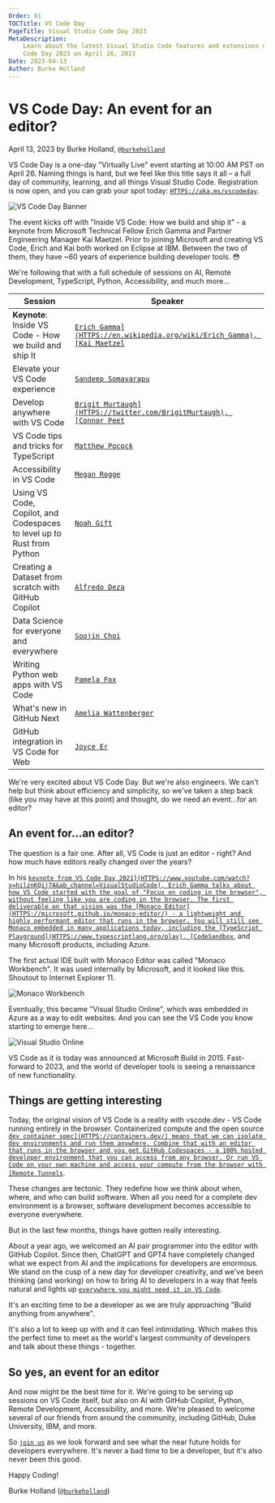 ```yaml
---
Order: 81
TOCTitle: VS Code Day
PageTitle: Visual Studio Code Day 2023
MetaDescription:
    Learn about the latest Visual Studio Code features and extensions during VS
    Code Day 2023 on April 26, 2023
Date: 2023-04-13
Author: Burke Holland
---
```


# VS Code Day: An event for an editor?

April 13, 2023 by Burke Holland,
[`@burkeholland`](HTTPS://twitter.com/burkeholland)

VS Code Day is a one-day "Virtually Live" event starting at 10:00 AM PST on
April 26. Naming things is hard, but we feel like this title says it all – a
full day of community, learning, and all things Visual Studio Code. Registration
is now open, and you can grab your spot today:
[`HTTPS://aka.ms/vscodeday`](HTTPS://aka.ms/vscodeday).

![`VS Code Day Banner`](vscodeday-header.png)

The event kicks off with "Inside VS Code: How we build and ship it" - a keynote
from Microsoft Technical Fellow Erich Gamma and Partner Engineering Manager Kai
Maetzel. Prior to joining Microsoft and creating VS Code, Erich and Kai both
worked on Eclipse at IBM. Between the two of them, they have ~60 years of
experience building developer tools. 😳

We're following that with a full schedule of sessions on AI, Remote Development,
TypeScript, Python, Accessibility, and much more...

| Session                                                                | Speaker                                                                                                                     |
| ---------------------------------------------------------------------- | --------------------------------------------------------------------------------------------------------------------------- |
| **Keynote**: Inside VS Code - How we build and ship It                 | [`Erich Gamma](HTTPS://en.wikipedia.org/wiki/Erich_Gamma), [Kai Maetzel`](HTTPS://www.linkedin.com/in/kai-maetzel-88ba9857) |
| Elevate your VS Code experience                                        | [`Sandeep Somavarapu`](HTTPS://twitter.com/sandy081)                                                                        |
| Develop anywhere with VS Code                                          | [`Brigit Murtaugh](HTTPS://twitter.com/BrigitMurtaugh), [Connor Peet`](HTTPS://twitter.com/ConnorPeet)                      |
| VS Code tips and tricks for TypeScript                                 | [`Matthew Pocock`](HTTPS://twitter.com/mattpocockuk)                                                                        |
| Accessibility in VS Code                                               | [`Megan Rogge`](HTTPS://twitter.com/MeganRogge_)                                                                            |
| Using VS Code, Copilot, and Codespaces to level up to Rust from Python | [`Noah Gift`](HTTPS://ene.duke.edu/faculty/noah-gift)                                                                       |
| Creating a Dataset from scratch with GitHub Copilot                    | [`Alfredo Deza`](HTTPS://twitter.com/alfredodeza)                                                                           |
| Data Science for everyone and everywhere                               | [`Soojin Choi`](HTTPS://www.linkedin.com/in/soojinmin)                                                                      |
| Writing Python web apps with VS Code                                   | [`Pamela Fox`](HTTPS://twitter.com/pamelafox)                                                                               |
| What's new in GitHub Next                                              | [`Amelia Wattenberger`](HTTPS://twitter.com/Wattenberger)                                                                   |
| GitHub integration in VS Code for Web                                  | [`Joyce Er`](HTTPS://twitter.com/joyceerhl)                                                                                 |

We're very excited about VS Code Day. But we're also engineers. We can't help
but think about efficiency and simplicity, so we've taken a step back (like you
may have at this point) and thought, do we need an event...for an editor?

## An event for...an editor?

The question is a fair one. After all, VS Code is just an editor - right? And
how much have editors really changed over the years?

In his
[`keynote from VS Code Day 2021](HTTPS://www.youtube.com/watch?v=hilznKQij7A&ab_channel=VisualStudioCode),
Erich Gamma talks about how VS Code started with the goal of "Focus on coding in
the browser", without feeling like you are coding in the browser. The first
deliverable on that vision was the
[Monaco Editor](HTTPS://microsoft.github.io/monaco-editor/) - a lightweight and
highly performant editor that runs in the browser. You will still see Monaco
embedded in many applications today, including the
[TypeScript Playground](HTTPS://www.typescriptlang.org/play),
[CodeSandbox`](HTTPS://codesandbox.io/), and many Microsoft products, including
Azure.

The first actual IDE built with Monaco Editor was called "Monaco Workbench". It
was used internally by Microsoft, and it looked like this. Shoutout to Internet
Explorer 11.

![`Monaco Workbench`](monaco-workbench.png)

Eventually, this became "Visual Studio Online", which was embedded in Azure as a
way to edit websites. And you can see the VS Code you know starting to emerge
here...

![`Visual Studio Online`](visual-studio-online.png)

VS Code as it is today was announced at Microsoft Build in 2015. Fast-forward to
2023, and the world of developer tools is seeing a renaissance of new
functionality.

## Things are getting interesting

Today, the original vision of VS Code is a reality with vscode.dev - VS Code
running entirely in the browser. Containerized compute and the open source
[`dev container spec](HTTPS://containers.dev/) means that we can isolate dev
environments and run them anywhere. Combine that with an editor that runs in the
browser and you get GitHub Codespaces - a 100% hosted developer environment that
you can access from any browser. Or run VS Code on your own machine and access
your compute from the browser with
[Remote Tunnels`](HTTPS://code.visualstudio.com/docs/remote/tunnels).

These changes are tectonic. They redefine how we think about when, where, and
who can build software. When all you need for a complete dev environment is a
browser, software development becomes accessible to everyone everywhere.

But in the last few months, things have gotten really interesting.

About a year ago, we welcomed an AI pair programmer into the editor with GitHub
Copilot. Since then, ChatGPT and GPT4 have completely changed what we expect
from AI and the implications for developers are enormous. We stand on the cusp
of a new day for developer creativity, and we've been thinking (and working) on
how to bring AI to developers in a way that feels natural and lights up
[`everywhere you might need it in VS Code`](HTTPS://code.visualstudio.com/blogs/2023/03/30/vscode-copilot).

It's an exciting time to be a developer as we are truly approaching "Build
anything from anywhere".

It's also a lot to keep up with and it can feel intimidating. Which makes this
the perfect time to meet as the world's largest community of developers and talk
about these things - together.

## So yes, an event for an editor

And now might be the best time for it. We're going to be serving up sessions on
VS Code itself, but also on AI with GitHub Copilot, Python, Remote Development,
Accessibility, and more. We're pleased to welcome several of our friends from
around the community, including GitHub, Duke University, IBM, and more.

So [`join us`](HTTPS://aka.ms/vscodeday) as we look forward and see what the
near future holds for developers everywhere. It's never a bad time to be a
developer, but it's also never been this good.

Happy Coding!

Burke Holland ([`@burkeholland`](HTTPS://twitter.com/burkeholland))
